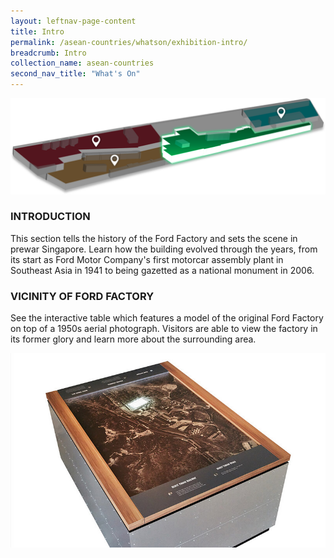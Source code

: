```yaml
---
layout: leftnav-page-content
title: Intro
permalink: /asean-countries/whatson/exhibition-intro/
breadcrumb: Intro
collection_name: asean-countries
second_nav_title: "What's On"
---
```


![Exhibition Intro](/images/formerford/greenmap.png)

### INTRODUCTION

This section tells the history of the Ford Factory and sets the scene in prewar Singapore. Learn how the building evolved through the years, from its start as Ford Motor Company's first motorcar assembly plant in Southeast Asia in 1941 to being gazetted as a national monument in 2006.



### VICINITY OF FORD FACTORY

See the interactive table which features a model of the original Ford Factory on top of a 1950s aerial photograph. Visitors are able to view the factory in its former glory and learn more about the surrounding area.

![Exhibition Intro](/images/formerford/interactivetable.jpg)

